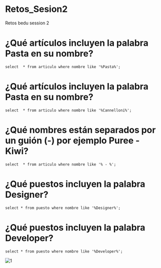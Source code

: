 # Retos_Sesion2
Retos bedu session 2

# ¿Qué artículos incluyen la palabra Pasta en su nombre?
``` select  * from articulo where nombre like '%Pasta%'; ```
# ¿Qué artículos incluyen la palabra Pasta en su nombre?
``` select  * from articulo where nombre like '%Cannelloni%'; ```
# ¿Qué nombres están separados por un guión (-) por ejemplo Puree - Kiwi?
``` select  * from articulo where nombre like '% - %'; ```
# ¿Qué puestos incluyen la palabra Designer?
``` select * from puesto where nombre like '%Designer%'; ```
# ¿Qué puestos incluyen la palabra Developer?
``` select * from puesto where nombre like '%Developer%'; ```

![1](/images/logo.png)
